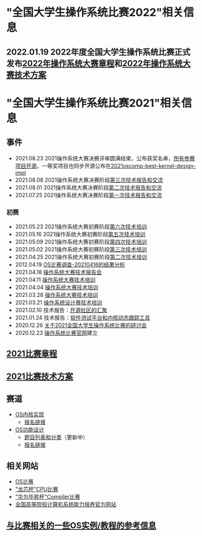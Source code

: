 # "全国大学生操作系统比赛2022"相关信息
## 2022.01.19  2022年度全国大学生操作系统比赛正式发布[2022年操作系统大赛章程](https://pan.educg.net/api/v3/file/get/13120/OS-%E7%AB%A0%E7%A8%8B-20220117-1-%E6%9C%80%E7%BB%88%E7%A1%AE%E8%AE%A4%E7%89%88_20220119140621.pdf?sign=l7c4bNn0m_4ZJSq1gKWaisYUomIRMxLqgY7FSHIucw8%3D%3A0)和[2022年操作系统大赛技术方案](https://pan.educg.net/api/v3/file/get/13118/2022%E5%B9%B4%E6%93%8D%E4%BD%9C%E7%B3%BB%E7%BB%9F%E5%A4%A7%E8%B5%9B%E6%8A%80%E6%9C%AF%E6%96%B9%E6%A1%88--%E7%A1%AE%E8%AE%A4%E7%89%88-1.pdf?sign=aoRqDw44k2dkQTb9PIs6Mmf_2EL6HVy6edYYvXdlo7Y%3D%3A0)

# "全国大学生操作系统比赛2021"相关信息
## 事件
- 2021.08.23 2021操作系统大赛决赛评审圆满结束，公布获奖名单，[所有参赛项目开源](https://os.educg.net/)，一等奖项目也同步开源公布在[2021oscomp-best-kernel-design-impl](https://github.com/oscomp/2021oscomp-best-kernel-design-impl)
- 2021.08.08 2021操作系统大赛决赛阶段[第三次技术报告和交流](https://github.com/oscomp/seminar16-20210808/blob/main/README.md)
- 2021.08.01 2021操作系统大赛决赛阶段[第二次技术报告和交流](https://github.com/oscomp/seminar15-20210801/blob/main/README.md)
- 2021.07.25 2021操作系统大赛决赛阶段[第一次技术报告和交流](https://github.com/oscomp/seminar14-20210725/blob/main/README.md)

### 初赛
- 2021.05.23 2021操作系统大赛初赛阶段[第六次技术培训](https://github.com/oscomp/seminar12-20210523/blob/main/README.md)
- 2021.05.16 2021操作系统大赛初赛阶段[第五次技术培训](https://github.com/oscomp/seminar11-20210516/blob/main/README.md)
- 2021.05.09 2021操作系统大赛初赛阶段[第四次技术培训](https://github.com/oscomp/seminar10-20210509/blob/main/README.md)
- 2021.05.02 2021操作系统大赛初赛阶段[第三次技术培训](https://github.com/oscomp/seminar9-20210502/blob/main/README.md)
- 2021.04.25 2021操作系统大赛初赛阶段[第二次技术培训](https://github.com/oscomp/seminar8-20210425/blob/main/README.md)
- 2012.04.19 [OS比赛调查-20210416的结果分析](./questionnaire-20210417.md)
- 2021.04.18 [操作系统大赛技术报告会](https://github.com/oscomp/seminar7-20210418/blob/main/README.md)
- 2021.04.11 [操作系统大赛技术培训](https://github.com/oscomp/seminar6-20210411/blob/main/README.md)
- 2021.04.04 [操作系统大赛技术培训](https://github.com/oscomp/seminar5-20210404/blob/main/README.md)
- 2021.03.28 [操作系统大赛技术培训](https://github.com/oscomp/seminar4-20210328/blob/main/README.md)
- 2021.03.21 [操作系统设计赛技术培训](https://github.com/oscomp/seminar3-20210321/blob/main/README.md)
- 2021.02.10 技术报告：[开源社区的汇聚](https://github.com/oscomp/seminar2-20210210/blob/main/README.md)
- 2021.01.24 技术报告：[软件测试平台和内核动态跟踪工具](https://github.com/oscomp/seminar1-20210124/blob/main/README.md)
- 2020.12.26 [关于2021全国大学生操作系统比赛的研讨会](https://github.com/oscomp/seminar0-20201226)
- 2020.12.23 [操作系统比赛官网](https://os.educg.net/)建立

## [2021比赛章程](https://shimo.im/docs/N2A1M8vV47cJP5AD/)

## [2021比赛技术方案](https://shimo.im/docs/Wr3DVevExDc8wDkJ)

## 赛道
 - [OS内核实现](https://github.com/oscomp/oscomp-track1)
   - [报名链接](https://os.educg.net)
 - [OS功能设计](https://github.com/oscomp/oscomp-track2)
   - [题目列表和分类](https://shimo.im/sheets/oon62mm4gCAGfoWY/LlBB6/)（更新中）
   - [报名链接](https://os.educg.net)
 
## 相关网站
- [OS比赛](https://os.educg.net/)
- ["龙芯杯"CPU比赛](http://www.nscscc.org)
- ["华为毕昇杯"Compiler比赛](https://course.educg.net/acm/)
- [全国高等院校计算机系统能力培养官方网站](http://www.csc-he.com)

## [与比赛相关的一些OS实例/教程的参考信息](https://github.com/oscomp/os-competition-info/blob/main/ref-info.md)

